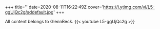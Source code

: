 +++
title=''
date=2020-08-11T16:22:49Z
cover='https://i.ytimg.com/vi/L5-ggUjQc2g/sddefault.jpg'
+++

All content belongs to GlennBeck.
{{< youtube L5-ggUjQc2g >}}
